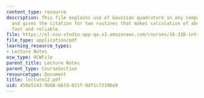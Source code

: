 ```yaml
---
content_type: resource
description: This file explains use of Gaussian quadrature in any computing project,
  and gives the citation for two routines that makes calculation of abcissa and weight
  fast and reliable.
file: https://ol-ocw-studio-app-qa.s3.amazonaws.com/courses/18-330-introduction-to-numerical-analysis-spring-2004/458e51439b686b7d021f0df1c72196e9_lecture12.pdf
file_type: application/pdf
learning_resource_types:
- Lecture Notes
ocw_type: OCWFile
parent_title: Lecture Notes
parent_type: CourseSection
resourcetype: Document
title: lecture12.pdf
uid: 458e5143-9b68-6b7d-021f-0df1c72196e9
---
```

